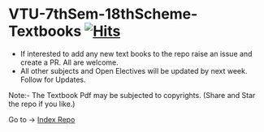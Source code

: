# VTU-7thSem-18thScheme-Textbooks [![Hits](https://hits.seeyoufarm.com/api/count/incr/badge.svg?url=https%3A%2F%2Fgithub.com%2FSANJAY-NT%2FVTU-7thSem-18thScheme-Textbooks&count_bg=%2379C83D&title_bg=%23555555&icon=&icon_color=%23E7E7E7&title=Views&edge_flat=false)](https://hits.seeyoufarm.com)

- If interested to add any new text books to the repo raise an issue and create a PR. All are welcome.
- All other subjects and Open Electives will be updated by next week. Follow for Updates. 

Note:- The Textbook Pdf may be subjected to copyrights.
(Share and Star the repo if you like.) 
 

Go to -> [Index Repo](https://github.com/SANJAY-NT/VTU-Resources)
